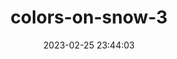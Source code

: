 ---
date: 2023-02-25 23:44:03
imageOriginalPath: photographs/colors-on-snow-3-image-091852e7
imagePreviewPath: photographs/colors-on-snow-3-preview-e6fa8c72
photoCamera: Minolta SR-T Super
photoColor: colored
photoDate: 2017-01
photoFilm: Fujifilm 200
photoLens: ''
photoLocation: Balat, Istanbul, Turkiye
photoSource: analog
photoType: building
title: colors-on-snow-3
translationKey: null
---
